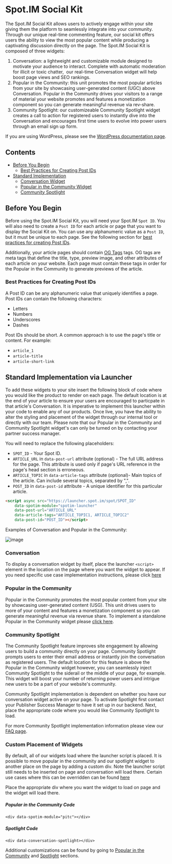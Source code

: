 # Spot.IM Social Kit

The Spot.IM Social Kit allows users to actively engage within your site giving them the platform to seamlessly integrate into your community. Through our unique real-time commenting feature, our social kit offers users the ability to view the most popular content while producing a captivating discussion directly on the page. The Spot.IM Social Kit is composed of three widgets: 

1. Conversation: a lightweight and customizable module designed to motivate your audience to interact. Complete with automatic moderation for illicit or toxic chatter,  our real-time Conversation widget will help boost page views and SEO rankings.
2. Popular in the Community: this unit promotes the most popular articles from your site by showcasing user-generated content (UGC) above Conversation. Popular in the Community drives your visitors to a range of material your website promotes and features a monetization component so you can generate meaningful revenue via rev-share.
3. Community Spotlight: our customizeable Community Spotlight widget creates a call to action for registered users to instantly dive into the Conversation and encourages first time users to evolve into power users through an email sign up form.

If you are using WordPress, please see the [WordPress documentation page](https://github.com/SpotIM/spotim-integration-docs/blob/master/wordpress/README.md).

## Contents
  - [Before You Begin](#before-you-begin)
    - [Best Practices for Creating Post IDs](#best-practices-for-creating-post-ids)
  - [Standard Implementation](#standard-implementation-via-launcher)
    - [Conversation Widget](#Conversation)
    - [Popular in the Community Widget](#popular-in-the-community)
    - [Community Spotlight](#community-spotlight)

## Before You Begin
Before using the Spot.IM Social Kit, you will need your Spot.IM `Spot ID`. You will also need to create a `Post ID` for each article or page that you want to display the Social Kit on. You can use any alphanumeric value as a `Post ID`, but it must be unique to each page. See the following section for [best practices for creating Post IDs](#best-practices-for-creating-post-ids).

Additionally, your article pages should contain [OG Tags](https://blog.kissmetrics.com/open-graph-meta-tags/) tags. OG tags are meta tags that define the title, type, preview image, and other attributes of each article on your website. Each page must contain these tags in order for the Popular in the Community to generate previews of the article.

### Best Practices for Creating Post IDs
A Post ID can be any alphanumeric value that uniquely identifies a page. Post IDs can contain the following characters:
- Letters
- Numbers
- Underscores
- Dashes

Post IDs should be short. A common approach is to use the page's title or content. For example:
- `article_1`
- `article-title`
- `article-short-link`

## Standard Implementation via Launcher
To add these widgets to your site insert the following block of code where you would like the product to render on each page. 
The default location is at the end of your article to ensure your users are encouraged to particpate in that article's 
Conversation. It is imperative to implement this launcher within your code to enable any of our products. Once live, you have the ability to alter the styling and placement of the widget through our internal tool or directly with our team. Please note that our Popular in the Community and Community Spotlight widget's can only be turned on by contacting your partner success manager.

You will need to replace the following placeholders:
- `SPOT_ID` - Your Spot ID.
- `ARTICLE_URL` in `data-post-url` attribute (optional) - The full URL address for the page. This attribute is used only if page's URL reference in the page's head section is erroneous.
- `ARTICLE_TOPIC` in `data-article-tags` attribute (optional)- Main topics of the article. Can include several topics, separated by ",".  
- `POST_ID` in `data-post-id` attribute - A unique identifier for this particular article.


```html
<script async src="https://launcher.spot.im/spot/SPOT_ID"
    data-spotim-module="spotim-launcher"
    data-post-url="ARTICLE_URL"
    data-article-tags="ARTICLE_TOPIC1, ARTICLE_TOPIC2"    
    data-post-id="POST_ID"></script>
```
Examples of Conversation and Popular in the Community: 

![image](https://s3.amazonaws.com/www.spotim.name/danielle+/IMG.png)

### Conversation 
To display a conversation widget by itself, place the launcher `<script>` element in the location on the page where you want the widget to appear. If you need specific use case implementation instructions, please click [here](https://github.com/SpotIM/spotim-integration-docs/blob/master/conversation/README.md)

### Popular in the Community 
Popular in the Community promotes the most popular content from your site by showcasing user-generated content (USG). This unit drives users to more of your content and features a monetization component so you can generate meaningful revenue via revenue share. To implement a standalone Popular in the Community widget please [click here](https://github.com/SpotIM/spotim-integration-docs/edit/master/recirculation/README.md).

### Community Spotlight
The Community Spotlight feature improves site engagement by allowing users to build a community directly on your page. Community Spotlight prompts users to enter their email address or instantly join the conversation as registered users. The default location for this feature is above the Popular in the Community widget however, you can seamlessly inject Community Spotlight to the siderail or the middle of your page, for example. This widget will boost your number of returning power users and intrigue new users to be a part of your website's community. 

Community Spotlight implementation is dependent on whether you have our conversation widget active on your page. To activate Spotlight first contact your Publisher Success Manager to have it set up in our backend. Next, place the appropriate code where you would like Community Spotlight to load. 

For more Community Spotlight implementation information please view our [FAQ page](https://github.com/SpotIM/spotim-integration-docs/tree/master/spotlight).

### Custom Placement of Widgets
By default, all of our widgets load where the launcher script is placed. It is possible to move popular in the community and our spotlight widget to another place on the page by adding a custom div. Note the launcher script still needs to be inserted on page and conversation will load there. Certain use cases where this can be overridden can be found [here](https://github.com/SpotIM/spotim-integration-docs/blob/master/conversation/README.md#specific-conversation-use-case-implementations)

Place the appropriate div where you want the widget to load on page and the widget will load there.
##### Popular in the Community Code
```<div data-spotim-module="pitc"></div>```

##### Spotlight Code
```<div data-conversation-spotlight></div>```

Additional customizations can be found by going to [Popular in the Community](https://github.com/SpotIM/spotim-integration-docs/edit/master/recirculation/README.md) and [Spotlight](https://github.com/SpotIM/spotim-integration-docs/tree/master/spotlight) sections. 
